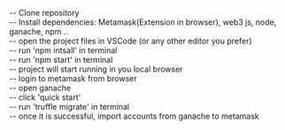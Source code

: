 -- Clone repository  
-- Install dependencies: Metamask(Extension in browser), web3 js, node, ganache, npm ..  
-- open the project files in VSCode (or any other editor you prefer)  
-- run 'npm intsall' in terminal  
-- run 'npm start' in terminal  
-- project will start running in you local browser  
-- login to metamask from browser  
-- open ganache  
   -- click 'quick start'  
-- run 'truffle migrate' in terminal  
-- once it is successful, import accounts from ganache to metamask  
